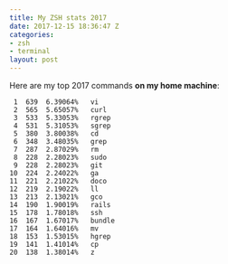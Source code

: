 ```yaml
---
title: My ZSH stats 2017
date: 2017-12-15 18:36:47 Z
categories:
- zsh
- terminal
layout: post
---
```


Here are my top 2017 commands **on my home machine**:

     1	639  6.39064%   vi
     2	565  5.65057%   curl
     3	533  5.33053%   rgrep
     4	531  5.31053%   sgrep
     5	380  3.80038%   cd
     6	348  3.48035%   grep
     7	287  2.87029%   rm
     8	228  2.28023%   sudo
     9	228  2.28023%   git
    10	224  2.24022%   ga
    11	221  2.21022%   doco
    12	219  2.19022%   ll
    13	213  2.13021%   gco
    14	190  1.90019%   rails
    15	178  1.78018%   ssh
    16	167  1.67017%   bundle
    17	164  1.64016%   mv
    18	153  1.53015%   hgrep
    19	141  1.41014%   cp
    20	138  1.38014%   z
